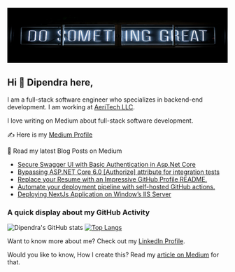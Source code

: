 ![Dipendra Neupane Github Cover Photo](https://github.com/dipneupane/dipneupane/blob/main/assets/dipneupane_readme-cover.jpg)

## Hi 👋 Dipendra here, 
I am a full-stack software engineer who specializes in backend-end development. I am working at [AeriTech LLC](https://aeritech.com).


I love writing on Medium about full-stack software development. 

✍️ Here is my [Medium Profile](https://medium.com/@dipneupane)

📩 Read my latest Blog Posts on Medium
<!-- BLOG-POST-LIST:START -->
- [Secure Swagger UI with Basic Authentication in Asp.Net Core](https://medium.com/@dipneupane/secure-swagger-ui-with-basic-authentication-in-asp-net-core-74236b1e4c1a?source=rss-37161d399cd7------2)
- [Bypassing ASP.NET Core 6.0 [Authorize] attribute for integration tests](https://medium.com/@dipneupane/bypassing-asp-net-core-6-0-authorize-attribute-for-integration-tests-3d8d4649ee22?source=rss-37161d399cd7------2)
- [Replace your Resume with an Impressive GitHub Profile README.](https://medium.com/@dipneupane/replace-your-resume-with-an-impressive-github-profile-readme-3019183a3029?source=rss-37161d399cd7------2)
- [Automate your deployment pipeline with self-hosted GitHub actions.](https://medium.com/@dipneupane/how-to-setup-ci-cd-pipeline-using-self-hosted-github-actions-8e15608e8954?source=rss-37161d399cd7------2)
- [Deploying NextJs Application on Window’s IIS Server](https://medium.com/@dipneupane/deploying-nextjs-application-on-windows-iis-server-cabdc22bccf8?source=rss-37161d399cd7------2)
<!-- BLOG-POST-LIST:END -->


### A quick display about my GitHub Activity

![Dipendra's GitHub stats](https://github-readme-stats.vercel.app/api?username=dipneupane&show_icons=true&theme=transparent) [![Top Langs](https://github-readme-stats.vercel.app/api/top-langs/?username=dipneupane&layout=donut)](https://github.com/dipneupane/github-readme-stats)

Want to know more about me? Check out my [LinkedIn Profile](https://www.linkedin.com/in/dipneupane).

Would you like to know, How I create this? Read my [article on Medium](https://medium.com/@dipneupane/replace-your-resume-with-an-impressive-github-profile-readme-3019183a3029) for that.
